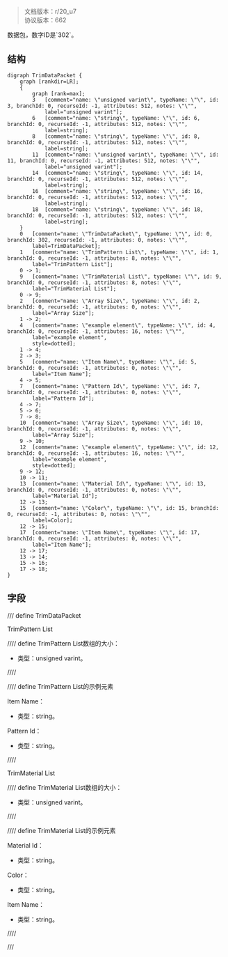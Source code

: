 # <!-- md:samp TrimDataPacket -->

> 文档版本：r/20_u7<br/>协议版本：662

<!-- md:samp TrimDataPacket -->数据包，数字ID是`302`。

## 结构

```viz
digraph TrimDataPacket {
	graph [rankdir=LR];
	{
		graph [rank=max];
		3	[comment="name: \"unsigned varint\", typeName: \"\", id: 3, branchId: 0, recurseId: -1, attributes: 512, notes: \"\"",
			label="unsigned varint"];
		6	[comment="name: \"string\", typeName: \"\", id: 6, branchId: 0, recurseId: -1, attributes: 512, notes: \"\"",
			label=string];
		8	[comment="name: \"string\", typeName: \"\", id: 8, branchId: 0, recurseId: -1, attributes: 512, notes: \"\"",
			label=string];
		11	[comment="name: \"unsigned varint\", typeName: \"\", id: 11, branchId: 0, recurseId: -1, attributes: 512, notes: \"\"",
			label="unsigned varint"];
		14	[comment="name: \"string\", typeName: \"\", id: 14, branchId: 0, recurseId: -1, attributes: 512, notes: \"\"",
			label=string];
		16	[comment="name: \"string\", typeName: \"\", id: 16, branchId: 0, recurseId: -1, attributes: 512, notes: \"\"",
			label=string];
		18	[comment="name: \"string\", typeName: \"\", id: 18, branchId: 0, recurseId: -1, attributes: 512, notes: \"\"",
			label=string];
	}
	0	[comment="name: \"TrimDataPacket\", typeName: \"\", id: 0, branchId: 302, recurseId: -1, attributes: 0, notes: \"\"",
		label=TrimDataPacket];
	1	[comment="name: \"TrimPattern List\", typeName: \"\", id: 1, branchId: 0, recurseId: -1, attributes: 8, notes: \"\"",
		label="TrimPattern List"];
	0 -> 1;
	9	[comment="name: \"TrimMaterial List\", typeName: \"\", id: 9, branchId: 0, recurseId: -1, attributes: 8, notes: \"\"",
		label="TrimMaterial List"];
	0 -> 9;
	2	[comment="name: \"Array Size\", typeName: \"\", id: 2, branchId: 0, recurseId: -1, attributes: 0, notes: \"\"",
		label="Array Size"];
	1 -> 2;
	4	[comment="name: \"example element\", typeName: \"\", id: 4, branchId: 0, recurseId: -1, attributes: 16, notes: \"\"",
		label="example element",
		style=dotted];
	1 -> 4;
	2 -> 3;
	5	[comment="name: \"Item Name\", typeName: \"\", id: 5, branchId: 0, recurseId: -1, attributes: 0, notes: \"\"",
		label="Item Name"];
	4 -> 5;
	7	[comment="name: \"Pattern Id\", typeName: \"\", id: 7, branchId: 0, recurseId: -1, attributes: 0, notes: \"\"",
		label="Pattern Id"];
	4 -> 7;
	5 -> 6;
	7 -> 8;
	10	[comment="name: \"Array Size\", typeName: \"\", id: 10, branchId: 0, recurseId: -1, attributes: 0, notes: \"\"",
		label="Array Size"];
	9 -> 10;
	12	[comment="name: \"example element\", typeName: \"\", id: 12, branchId: 0, recurseId: -1, attributes: 16, notes: \"\"",
		label="example element",
		style=dotted];
	9 -> 12;
	10 -> 11;
	13	[comment="name: \"Material Id\", typeName: \"\", id: 13, branchId: 0, recurseId: -1, attributes: 0, notes: \"\"",
		label="Material Id"];
	12 -> 13;
	15	[comment="name: \"Color\", typeName: \"\", id: 15, branchId: 0, recurseId: -1, attributes: 0, notes: \"\"",
		label=Color];
	12 -> 15;
	17	[comment="name: \"Item Name\", typeName: \"\", id: 17, branchId: 0, recurseId: -1, attributes: 0, notes: \"\"",
		label="Item Name"];
	12 -> 17;
	13 -> 14;
	15 -> 16;
	17 -> 18;
}

```

## 字段

/// define
TrimDataPacket

TrimPattern List

//// define
TrimPattern List数组的大小：<!-- md:samp unsigned varint -->

- 类型：unsigned varint。


////


//// define
TrimPattern List的示例元素

Item Name：<!-- md:samp string -->

- 类型：string。

Pattern Id：<!-- md:samp string -->

- 类型：string。


////


TrimMaterial List

//// define
TrimMaterial List数组的大小：<!-- md:samp unsigned varint -->

- 类型：unsigned varint。


////


//// define
TrimMaterial List的示例元素

Material Id：<!-- md:samp string -->

- 类型：string。

Color：<!-- md:samp string -->

- 类型：string。

Item Name：<!-- md:samp string -->

- 类型：string。


////



///
